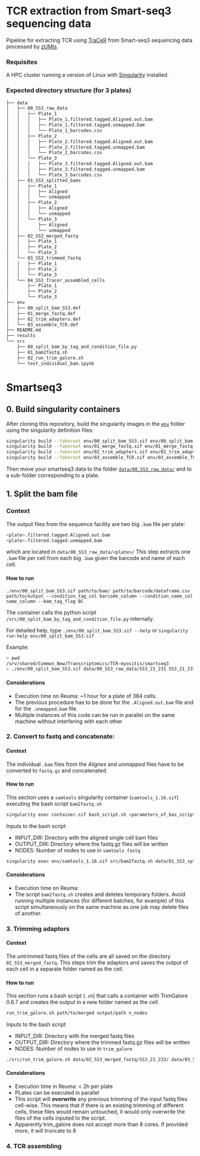 # TCR extraction from Smart-seq3 sequencing data
Pipeline for extracting TCR using [TraCeR](https://github.com/Teichlab/tracer) from Smart-seq3 sequencing data processed by [zUMIs](https://github.com/sdparekh/zUMIs).
### Requisites
A HPC cluster running a version of Linux with [Singularity](https://sylabs.io/singularity/) installed.

### Expected directory structure (for 3 plates)
```bash
├── data
│   ├── 00_SS3_raw_data
│   │   ├── Plate_1
│   │   │   ├── Plate_1.filtered.tagged.Aligned.out.bam
│   │   │   ├── Plate_1.filtered.tagged.unmapped.bam
│   │   │   └── Plate_1_barcodes.csv
│   │   ├── Plate_2
│   │   │   ├── Plate_2.filtered.tagged.Aligned.out.bam
│   │   │   ├── Plate_2.filtered.tagged.unmapped.bam
│   │   │   └── Plate_2_barcodes.csv
│   │   └── Plate_3
│   │   │   ├── Plate_3.filtered.tagged.Aligned.out.bam
│   │   │   ├── Plate_3.filtered.tagged.unmapped.bam
│   │   │   └── Plate_3_barcodes.csv
│   ├── 01_SS3_splitted_bams
│   │   ├── Plate_1
│   │   │   ├── Aligned
│   │   │   └── unmapped
│   │   ├── Plate_2
│   │   │   ├── Aligned
│   │   │   └── unmapped
│   │   └── Plate_3
│   │       ├── Aligned
│   │       └── unmapped
│   ├── 02_SS3_merged_fastq
│   │   ├── Plate_1
│   │   ├── Plate_2
│   │   └── Plate_3
│   └── 03_SS3_trimmed_fastq
│   │   ├── Plate_1
│   │   ├── Plate_2
│   │   └── Plate_3
│   └── 04_SS3_Tracer_assembled_cells
│       ├── Plate_1
│       ├── Plate_2
│       └── Plate_3
├── env
│   ├── 00_split_bam_SS3.def
│   ├── 01_merge_fastq.def
│   ├── 02_trim_adapters.def
│   └── 03_assemble_TCR.def
├── README.md
├── results
└── src
    ├── 00_split_bam_by_tag_and_condition_file.py
    ├── 01_bam2fastq.sh
    ├── 02_run_trim_galore.sh
    └── test_individual_bam.ipynb
```

# Smartseq3
## 0. Build singularity containers
After cloning this repository, build the singularity images in the [`env`](env/) folder using the singularity definition files:
```bash
singularity build --fakeroot env/00_split_bam_SS3.sif env/00_split_bam_SS3.def
singularity build --fakeroot env/01_merge_fastq.sif env/01_merge_fastq.def
singularity build --fakeroot env/02_trim_adapters.sif env/02_trim_adapters.def
singularity build --fakeroot env/03_assemble_TCR.sif env/03_assemble_TCR.def
```
Then move your smartseq3 data to the folder [`data/00_SS3_raw_data/`](data/00_SS3_raw_data/) and to a sub-folder corresponding to a plate.
## 1. Split the bam file
### Context
The output files from the sequence facility are two big `.bam` file per plate:
```bash
<plate>.filtered.tagged.Aligned.out.bam
<plate>.filtered.tagged.unmapped.bam
```
which are located in `data/00_SS3_raw_data/<plate>/`
This step extracts one `.bam` file per cell from each big `.bam` given the barcode and name of each cell.
#### How to run
```
./env/00_split_bam_SS3.sif path/to/bam/ path/to/barcode/dataframe.csv path/to/output --condition_tag_col barcode_column --condition_name_col name_column --bam_tag_flag BC
```
The container calls the python script `/src/00_split_bam_by_tag_and_condition_file.py` internally.

For detailed help, type `./env/00_split_bam_SS3.sif --help` or `singularity run-help env/00_split_bam_SS3.sif`

Example:
```bash
> pwd
/srv/shared/Common_New/Transcriptomics/TCR-myositis/smartseq3
> ./env/00_split_bam_SS3.sif data/00_SS3_raw_data/SS3_21_231 SS3_21_231.filtered.tagged.Aligned.out.bam data/00_SS3_raw_data/SS3_21_231/P231_barcodes.csv data/01_SS3_splitted_bams/Aligned/SS3_21_231/ Barcode Name BC
```
#### Considerations
+ Execution time on Reuma: ~1 hour for a plate of 384 cells.
+ The previous procedure has to be done for the `.Aligned.out.bam` file and for the `.unmapped.bam` file.
+ Multiple instances of this code can be run in parallel on the same machine without interfering with each other

### 2. Convert to fastq and concatenate:
#### Context
The individual `.bam` files from the *Alignes* and *unmapped* files have to be converted to `fastq.gz` and concatenated.
#### How to run
This section uses a `samtools` singularity container (`samtools_1.16.sif`) executing the bash script `bam2fastq.sh`
```bash
singularity exec container.sif bash_script.sh <parameters_of_bas_script>
```
Inputs to the bash script
+ INPUT_DIR: Directory with the aligned single cell bam files
+ OUTPUT_DIR: Directory where the fastq.gz files will be written
+ NODES: Number of nodes to use in `samtools fastq`

```bash
singularity exec env/samtools_1.16.sif src/bam2fastq.sh data/01_SS3_splitted_bams/SS3_21_231/ data/02_SS3_merged_fastq/SS3_21_231/ 40
```
#### Considerations
+ Execution time on Reuma:
+ The script `bam2fastq.sh` creates and deletes temporary folders. Avoid running multiple instances (for different batches, for example) of this script simultaneously on the same machine as one job may delete files of another.

### 3. Trimming adaptors
#### Context
The untrimmed fastq files of the cells are all saved on the directory `02_SS3_merged_fastq`. This steps trim the adaptors and saves the output of each cell in a separate folder named as the cell.
#### How to run
This section runs a bash script (`.sh`) that calls a container with TrimGalore 0.6.7 and creates the output in a new folder named as the cell.
```bash
run_trim_galore.sh path/to/merged output/path n_nodes
```
Inputs to the bash script
+ INPUT_DIR: Directory with the merged fastq files
+ OUTPUT_DIR: Directory where the trimmed fastq.gz files will be written
+ NODES: Number of nodes to use in `trim_galore`
```bash
./src/run_trim_galore.sh data/02_SS3_merged_fastq/SS3_21_233/ data/03_SS3_trimmed_fastq/SS3_21_233 8
```
#### Considerations
+ Execution time in Reuma: < 2h per plate
+ PLates can be executed in parallel
+ This script will **overwrite** any previous trimming of the input fastq files cell-wise. This means that if there is an existing trimming of different cells, these files would remain untouched, it would only overwrite the files of the cells inputed to the script.
+ Apparently trim_galore does not accept more than 8 cores. If provided more, it will truncate to 8
### 4. TCR assembling
